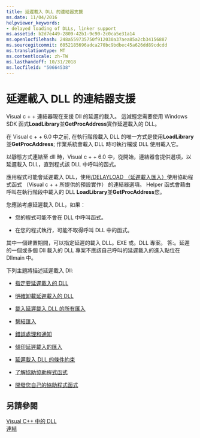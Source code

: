 ```yaml
---
title: 延遲載入 DLL 的連結器支援
ms.date: 11/04/2016
helpviewer_keywords:
- delayed loading of DLLs, linker support
ms.assetid: b2d7e449-2809-42b1-9c90-2c0ca5e31a14
ms.openlocfilehash: 248a559735750f912030a37aea85a2cb34156887
ms.sourcegitcommit: 6052185696adca270bc9bdbec45a626dd89cdcdd
ms.translationtype: MT
ms.contentlocale: zh-TW
ms.lasthandoff: 10/31/2018
ms.locfileid: "50664538"
---
```

# <a name="linker-support-for-delay-loaded-dlls"></a>延遲載入 DLL 的連結器支援

Visual c + + 連結器現在支援 Dll 的延遲的載入。 這減輕您需要使用 Windows SDK 函式**LoadLibrary**並**GetProcAddress**實作延遲載入的 DLL。

在 Visual c + + 6.0 中之前, 在執行階段載入 DLL 的唯一方式是使用**LoadLibrary**並**GetProcAddress**; 作業系統會載入 DLL 時可執行檔或 DLL 使用載入它。

以靜態方式連結至 dll 時，Visual c + + 6.0 中，從開始，連結器會提供選項，以延遲載入 DLL，直到程式該 DLL 中呼叫的函式。

應用程式可能會延遲載入 DLL，使用[/DELAYLOAD （延遲載入匯入）](../../build/reference/delayload-delay-load-import.md)使用協助程式函式 （Visual c + + 所提供的預設實作） 的連結器選項。 Helper 函式會藉由呼叫在執行階段中載入的 DLL **LoadLibrary**並**GetProcAddress**您。

您應該考慮延遲載入 DLL，如果：

- 您的程式可能不會在 DLL 中呼叫函式。

- 在您的程式執行，可能不取得呼叫 DLL 中的函式。

其中一個建置期間，可以指定延遲的載入 DLL。EXE 或。DLL 專案。 答:。延遲的一個或多個 Dll 載入的 DLL 專案不應該自己呼叫的延遲載入的進入點位在 Dllmain 中。

下列主題將描述延遲載入 Dll:

- [指定要延遲載入的 DLL](../../build/reference/specifying-dlls-to-delay-load.md)

- [明確卸載延遲載入的 DLL](../../build/reference/explicitly-unloading-a-delay-loaded-dll.md)

- [載入延遲載入 DLL 的所有匯入](../../build/reference/loading-all-imports-for-a-delay-loaded-dll.md)

- [繫結匯入](../../build/reference/binding-imports.md)

- [錯誤處理和通知](../../build/reference/error-handling-and-notification.md)

- [傾印延遲載入的匯入](../../build/reference/dumping-delay-loaded-imports.md)

- [延遲載入 DLL 的條件約束](../../build/reference/constraints-of-delay-loading-dlls.md)

- [了解協助協助程式函式](understanding-the-helper-function.md)

- [開發您自己的協助程式函式](../../build/reference/developing-your-own-helper-function.md)

## <a name="see-also"></a>另請參閱

[Visual C++ 中的 DLL](../../build/dlls-in-visual-cpp.md)<br/>
[連結](../../build/reference/linking.md)